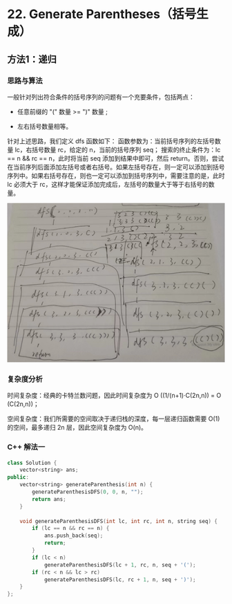 # 22. Generate Parentheses（括号生成）

## 方法1：递归

### 思路与算法

一般针对列出符合条件的括号序列的问题有一个充要条件，包括两点：

- 任意前缀的 "(" 数量 >=  ")" 数量 ;

- 左右括号数量相等。

针对上述思路，我们定义 dfs 函数如下：
函数参数为：当前括号序列的左括号数量 lc，右括号数量 rc，给定的 n，当前的括号序列 seq；
搜索的终止条件为：lc == n && rc == n，此时将当前 seq 添加到结果中即可，然后 return。否则，尝试在当前序列后面添加左括号或者右括号。如果左括号存在，则一定可以添加到括号序列中。如果右括号存在，则也一定可以添加到括号序列中，需要注意的是，此时 lc 必须大于 rc，这样才能保证添加完成后，左括号的数量大于等于右括号的数量。

![](递归步骤解析.png)

### 复杂度分析

时间复杂度：经典的卡特兰数问题，因此时间复杂度为 O ((1/(n+1)·C(2n,n)) = O (C(2n,n))；

空间复杂度：我们所需要的空间取决于递归栈的深度，每一层递归函数需要 O(1) 的空间，最多递归 2n 层，因此空间复杂度为 O(n)。

### C++ 解法一

```c++
class Solution {
    vector<string> ans;
public:
    vector<string> generateParenthesis(int n) {
        generateParenthesisDFS(0, 0, n, "");
        return ans;
    }

    void generateParenthesisDFS(int lc, int rc, int n, string seq) {
        if (lc == n && rc == n) {
            ans.push_back(seq);
            return;
        }
        if (lc < n)
            generateParenthesisDFS(lc + 1, rc, n, seq + '(');
        if (rc < n && lc > rc)
            generateParenthesisDFS(lc, rc + 1, n, seq + ')');
    }
};
```
